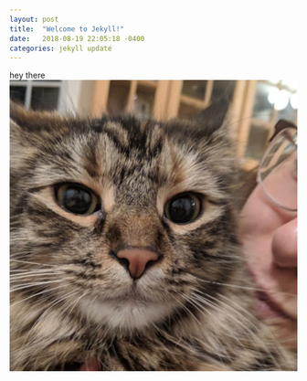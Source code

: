 ```yaml
---
layout: post
title:  "Welcome to Jekyll!"
date:   2018-08-19 22:05:18 -0400
categories: jekyll update
---
```

hey there
![my face](/images/zoe.jpg)
